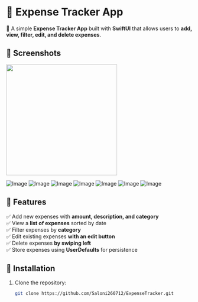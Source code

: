 # 📌 Expense Tracker App

🚀 A simple **Expense Tracker App** built with **SwiftUI** that allows users to **add, view, filter, edit, and delete expenses**.

## 📸 Screenshots
<img src="![Image](https://github.com/user-attachments/assets/1c09dd49-3668-4aad-8ef7-7eecb5b5310a)" width="300">


![Image](https://github.com/user-attachments/assets/1c09dd49-3668-4aad-8ef7-7eecb5b5310a)
![Image](https://github.com/user-attachments/assets/cd1f2962-d213-4305-a3f6-4488aa940e2e)
![Image](https://github.com/user-attachments/assets/06804caa-64e7-4529-a3d7-c3c5b032d07c)
![Image](https://github.com/user-attachments/assets/3965a5b8-a4cc-40c6-a7d3-b5b5710d7e2e)
![Image](https://github.com/user-attachments/assets/97003a55-4a93-4435-8815-4bf18730bf1d)
![Image](https://github.com/user-attachments/assets/1c9ad748-5bce-448e-858b-b292a75026e1)
![Image](https://github.com/user-attachments/assets/e6249e8c-7f10-4d0b-ba60-21c6d9a19a0f)

## 📌 Features
✅ Add new expenses with **amount, description, and category**  
✅ View a **list of expenses** sorted by date  
✅ Filter expenses by **category**  
✅ Edit existing expenses **with an edit button**  
✅ Delete expenses **by swiping left**  
✅ Store expenses using **UserDefaults** for persistence  

## 📌 Installation
1. Clone the repository:
   ```bash
   git clone https://github.com/Saloni260712/ExpenseTracker.git
